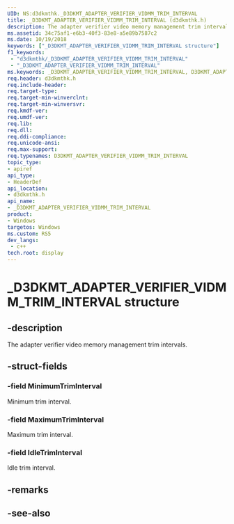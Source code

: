 ```yaml
---
UID: NS:d3dkmthk._D3DKMT_ADAPTER_VERIFIER_VIDMM_TRIM_INTERVAL
title: _D3DKMT_ADAPTER_VERIFIER_VIDMM_TRIM_INTERVAL (d3dkmthk.h)
description: The adapter verifier video memory management trim intervals.
ms.assetid: 34c75af1-e6b3-40f3-83e8-a5e89b7587c2
ms.date: 10/19/2018
keywords: ["_D3DKMT_ADAPTER_VERIFIER_VIDMM_TRIM_INTERVAL structure"]
f1_keywords:
 - "d3dkmthk/_D3DKMT_ADAPTER_VERIFIER_VIDMM_TRIM_INTERVAL"
 - "_D3DKMT_ADAPTER_VERIFIER_VIDMM_TRIM_INTERVAL"
ms.keywords: _D3DKMT_ADAPTER_VERIFIER_VIDMM_TRIM_INTERVAL, D3DKMT_ADAPTER_VERIFIER_VIDMM_TRIM_INTERVAL, 
req.header: d3dkmthk.h
req.include-header:
req.target-type:
req.target-min-winverclnt:
req.target-min-winversvr:
req.kmdf-ver:
req.umdf-ver:
req.lib:
req.dll:
req.ddi-compliance:
req.unicode-ansi:
req.max-support:
req.typenames: D3DKMT_ADAPTER_VERIFIER_VIDMM_TRIM_INTERVAL
topic_type: 
- apiref
api_type: 
- HeaderDef
api_location: 
- d3dkmthk.h
api_name: 
- _D3DKMT_ADAPTER_VERIFIER_VIDMM_TRIM_INTERVAL
product:
- Windows
targetos: Windows
ms.custom: RS5
dev_langs:
 - c++
tech.root: display
---
```


# _D3DKMT_ADAPTER_VERIFIER_VIDMM_TRIM_INTERVAL structure

## -description

The adapter verifier video memory management trim intervals.

## -struct-fields

### -field MinimumTrimInterval

Minimum trim interval.

### -field MaximumTrimInterval

Maximum trim interval.

### -field IdleTrimInterval
 
Idle trim interval.

## -remarks

## -see-also
